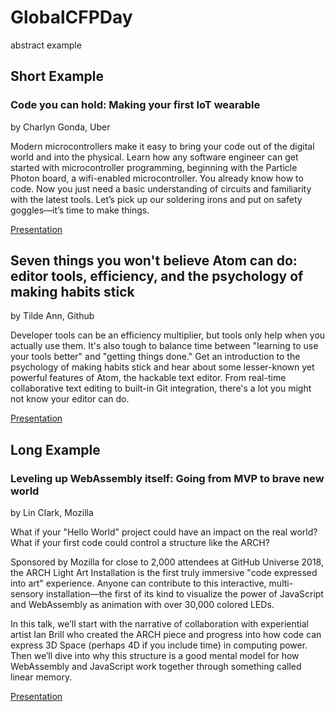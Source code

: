 # GlobalCFPDay
abstract example

## Short Example

### Code you can hold: Making your first IoT wearable

by Charlyn Gonda, Uber

Modern microcontrollers make it easy to bring your code out of the digital world and into the physical. Learn how any software engineer can get started with microcontroller programming, beginning with the Particle Photon board, a wifi-enabled microcontroller. You already know how to code. Now you just need a basic understanding of circuits and familiarity with the latest tools. Let’s pick up our soldering irons and put on safety goggles—it’s time to make things.

[Presentation](https://www.youtube.com/watch?v=p8nrtIvSxt4)

## Seven things you won't believe Atom can do: editor tools, efficiency, and the psychology of making habits stick

by Tilde Ann, Github

Developer tools can be an efficiency multiplier, but tools only help when you actually use them. It's also tough to balance time between "learning to use your tools better" and "getting things done." Get an introduction to the psychology of making habits stick and hear about some lesser-known yet powerful features of Atom, the hackable text editor. From real-time collaborative text editing to built-in Git integration, there's a lot you might not know your editor can do.

[Presentation](https://youtube.com/watch?v=8VsbNHOPQbI)

## Long Example

### Leveling up WebAssembly itself: Going from MVP to brave new world

by Lin Clark, Mozilla

What if your "Hello World" project could have an impact on the real world? What if your first code could control a structure like the ARCH?

Sponsored by Mozilla for close to 2,000 attendees at GitHub Universe 2018, the ARCH Light Art Installation is the first truly immersive "code expressed into art" experience. Anyone can contribute to this interactive, multi-sensory installation—the first of its kind to visualize the power of JavaScript and WebAssembly as animation with over 30,000 colored LEDs.

In this talk, we’ll start with the narrative of collaboration with experiential artist Ian Brill who created the ARCH piece and progress into how code can express 3D Space (perhaps 4D if you include time) in computing power. Then we’ll dive into why this structure is a good mental model for how WebAssembly and JavaScript work together through something called linear memory.

[Presentation](https://youtube.com/watch?v=mXCDObNkScM)
